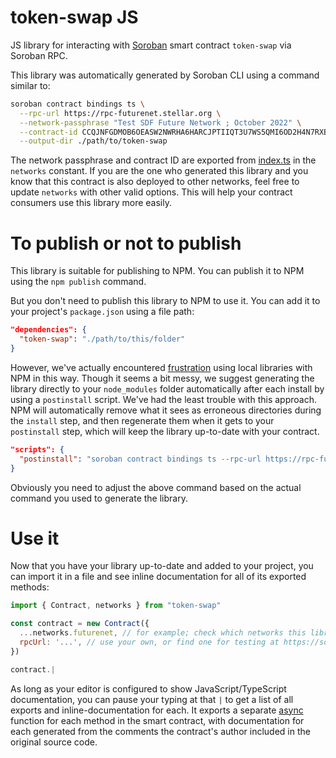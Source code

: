 # token-swap JS

JS library for interacting with [Soroban](https://soroban.stellar.org/) smart contract `token-swap` via Soroban RPC.

This library was automatically generated by Soroban CLI using a command similar to:

```bash
soroban contract bindings ts \
  --rpc-url https://rpc-futurenet.stellar.org \
  --network-passphrase "Test SDF Future Network ; October 2022" \
  --contract-id CCQJNFGDMOB6OEASW2NWRHA6HARCJPTIIQT3U7WS5QMI6OD2H4N7RXBL \
  --output-dir ./path/to/token-swap
```

The network passphrase and contract ID are exported from [index.ts](./src/index.ts) in the `networks` constant. If you are the one who generated this library and you know that this contract is also deployed to other networks, feel free to update `networks` with other valid options. This will help your contract consumers use this library more easily.

# To publish or not to publish

This library is suitable for publishing to NPM. You can publish it to NPM using the `npm publish` command.

But you don't need to publish this library to NPM to use it. You can add it to your project's `package.json` using a file path:

```json
"dependencies": {
  "token-swap": "./path/to/this/folder"
}
```

However, we've actually encountered [frustration](https://github.com/stellar/soroban-example-dapp/pull/117#discussion_r1232873560) using local libraries with NPM in this way. Though it seems a bit messy, we suggest generating the library directly to your `node_modules` folder automatically after each install by using a `postinstall` script. We've had the least trouble with this approach. NPM will automatically remove what it sees as erroneous directories during the `install` step, and then regenerate them when it gets to your `postinstall` step, which will keep the library up-to-date with your contract.

```json
"scripts": {
  "postinstall": "soroban contract bindings ts --rpc-url https://rpc-futurenet.stellar.org --network-passphrase \"Test SDF Future Network ; October 2022\" --id CCQJNFGDMOB6OEASW2NWRHA6HARCJPTIIQT3U7WS5QMI6OD2H4N7RXBL --name token-swap"
}
```

Obviously you need to adjust the above command based on the actual command you used to generate the library.

# Use it

Now that you have your library up-to-date and added to your project, you can import it in a file and see inline documentation for all of its exported methods:

```js
import { Contract, networks } from "token-swap"

const contract = new Contract({
  ...networks.futurenet, // for example; check which networks this library exports
  rpcUrl: '...', // use your own, or find one for testing at https://soroban.stellar.org/docs/reference/rpc#public-rpc-providers
})

contract.|
```

As long as your editor is configured to show JavaScript/TypeScript documentation, you can pause your typing at that `|` to get a list of all exports and inline-documentation for each. It exports a separate [async](https://developer.mozilla.org/en-US/docs/Web/JavaScript/Reference/Statements/async_function) function for each method in the smart contract, with documentation for each generated from the comments the contract's author included in the original source code.
